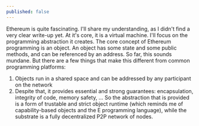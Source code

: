 ```yaml
---
published: false
---
```



Ethereum is quite fascinating. I'll share my understanding, as I didn't find a very clear write-up yet.
At it's core, it is a virtual machine. I'll focus on the programming abstraction it creates.
The core concept of Ethereum programming is an object. An object has some state and some public methods, and can be referenced by an address. 
So far, this sounds mundane.
But there are a few things that make this different from common programming platforms:
1. Objects run in a shared space and can be addressed by any participant on the network
2. Despite that, it provides essential and strong guarantees: encapsulation, integrity of code, memory safety, ...
So the abstraction that is provided is a form of trustable and strict object runtime (which reminds me of capability-based objects and the E programming language), while the substrate is a fully decentralized P2P network of nodes. 

